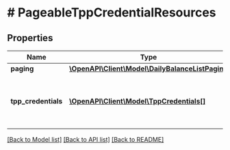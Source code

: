 # # PageableTppCredentialResources

## Properties

Name | Type | Description | Notes
------------ | ------------- | ------------- | -------------
**paging** | [**\OpenAPI\Client\Model\DailyBalanceListPaging**](DailyBalanceListPaging.md) |  |
**tpp_credentials** | [**\OpenAPI\Client\Model\TppCredentials[]**](TppCredentials.md) | List of TPP client credentials&lt;br/&gt; &lt;strong&gt;Type:&lt;/strong&gt; TppCredentials |

[[Back to Model list]](../../README.md#models) [[Back to API list]](../../README.md#endpoints) [[Back to README]](../../README.md)
